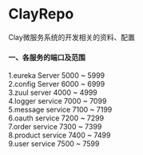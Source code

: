 # ClayRepo
Clay微服务系统的开发相关的资料、配置
#### 一、各服务的端口及范围
1.eureka Server 5000 ~ 5999  <br> 
2.config Server 6000 ~ 6999  <br> 
3.zuul server 4000 ~ 4999  <br>
4.logger service 7000 ~ 7099  <br>
5.message service 7100 ~ 7199  <br>
6.oauth service 7200 ~ 7299  <br>
7.order service 7300 ~ 7399  <br>
8.product service 7400 ~ 7499  <br>
9.user service 7500 ~ 7599  <br>
